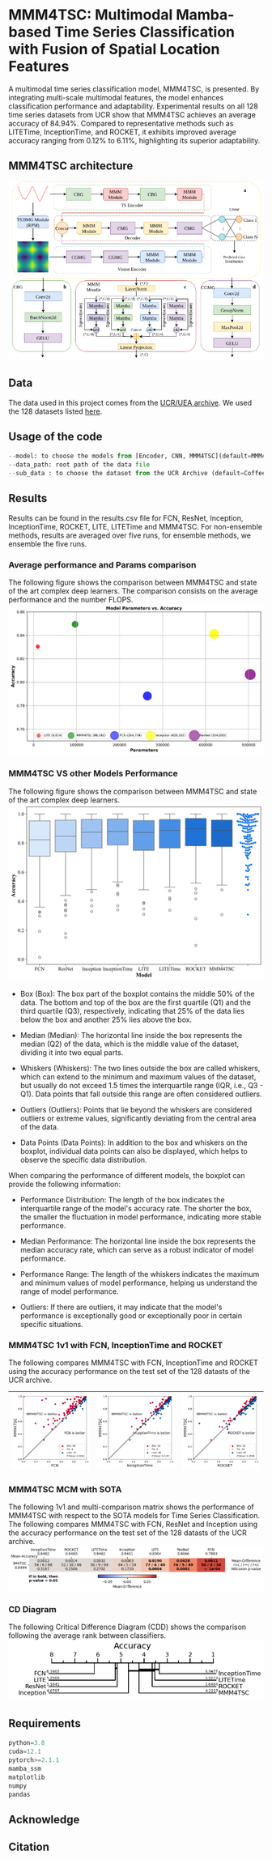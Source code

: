# MMM4TSC: Multimodal Mamba-based Time Series Classification with Fusion of Spatial Location Features
A multimodal time series classification model, MMM4TSC, is presented. By integrating multi-scale multimodal features, the model enhances classification performance and adaptability. Experimental results on all 128 time series datasets from UCR show that MMM4TSC achieves an average accuracy of 84.94\%. Compared to representative methods such as LITETime, InceptionTime, and ROCKET, it exhibits improved average accuracy ranging from 0.12\% to 6.11\%, highlighting its superior adaptability.
## MMM4TSC architecture
![alt text](vision/archi_mmm4tsc.png)

## Data
The data used in this project comes from the [UCR/UEA archive](http://timeseriesclassification.com/TSC.zip). 
We used the 128 datasets listed [here](https://www.cs.ucr.edu/%7Eeamonn/time_series_data_2018/).
## Usage of the code
```python
--model: to choose the models from [Encoder, CNN, MMM4TSC](default=MMM4TSC)
--data_path: root path of the data file
--sub_data : to choose the dataset from the UCR Archive (default=Coffee)
```
## Results
Results can be found in the results.csv file for FCN, ResNet, Inception, InceptionTime, ROCKET, LITE, LITETime and MMM4TSC. For non-ensemble methods, results are averaged over five runs, for ensemble methods, we ensemble the five runs.
### Average performance and Params comparison
The following figure shows the comparison between MMM4TSC and state of the art complex deep learners. The comparison consists on the average performance and the number FLOPS.
![alt text](vision/purppl.svg)
### MMM4TSC VS other Models Performance 
The following figure shows the comparison between MMM4TSC and state of the art complex deep learners. 
![alt text](vision/all_performance.svg)
* Box (Box): The box part of the boxplot contains the middle 50% of the data. The bottom and top of the box are the first quartile (Q1) and the third quartile (Q3), respectively, indicating that 25% of the data lies below the box and another 25% lies above the box.

* Median (Median): The horizontal line inside the box represents the median (Q2) of the data, which is the middle value of the dataset, dividing it into two equal parts.

* Whiskers (Whiskers): The two lines outside the box are called whiskers, which can extend to the minimum and maximum values of the dataset, but usually do not exceed 1.5 times the interquartile range (IQR, i.e., Q3 - Q1). Data points that fall outside this range are often considered outliers.

* Outliers (Outliers): Points that lie beyond the whiskers are considered outliers or extreme values, significantly deviating from the central area of the data.

* Data Points (Data Points): In addition to the box and whiskers on the boxplot, individual data points can also be displayed, which helps to observe the specific data distribution.

When comparing the performance of different models, the boxplot can provide the following information:

* Performance Distribution: The length of the box indicates the interquartile range of the model's accuracy rate. The shorter the box, the smaller the fluctuation in model performance, indicating more stable performance.

* Median Performance: The horizontal line inside the box represents the median accuracy rate, which can serve as a robust indicator of model performance.

* Performance Range: The length of the whiskers indicates the maximum and minimum values of model performance, helping us understand the range of model performance.

* Outliers: If there are outliers, it may indicate that the model's performance is exceptionally good or exceptionally poor in certain specific situations.
### MMM4TSC 1v1 with FCN, InceptionTime and ROCKET
The following compares MMM4TSC with FCN, InceptionTime and ROCKET using the accuracy performance on the test set of the 128 datasts of the UCR archive.

| ![alt text](pic/3M4TSC_FCN.svg) | ![alt text](pic/3M4TSC_InceptionTime.svg) |![alt text](pic/3M4TSC_ROCKET.svg)|
| --- | --- | --- |

### MMM4TSC MCM with SOTA
The following 1v1 and multi-comparison matrix shows the performance of MMM4TSC with respect to the SOTA models for Time Series Classification.
The following compares MMM4TSC with FCN, ResNet and Inception using the accuracy performance on the test set of the 128 datasts of the UCR archive.
![alt text](pic/mcm.png)

### CD Diagram
The following Critical Difference Diagram (CDD) shows the comparison following the average rank between classifiers.
![alt text](pic/cd-diagram.png)

## Requirements
```python
python=3.8
cuda=12.1
pytorch>=2.1.1
mamba_ssm
matplotlib
numpy
pandas
```
## Acknowledge

## Citation
